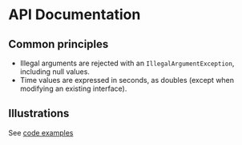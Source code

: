 # API Documentation

## Common principles

- Illegal arguments are rejected with an `IllegalArgumentException`, including null values.
- Time values are expressed in seconds, as doubles (except when modifying an existing interface).

## Illustrations

See [code examples](docs/examples.html)
